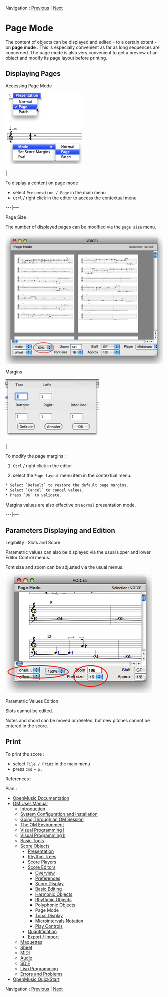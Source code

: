 Navigation : [Previous](Poly-Multi-Editor "page
précédente\(Polyphonic Objects\)") | [Next](Editor-Tonality
"Next\(Tonal Display\)")


# Page Mode

The content of objects can be displayed and edited - to a certain extent - on
**page mode** . This is especially convenient as far as long sequences are
concerned. The page mode is also very convenient to get a preview of an object
and modify its page layout before printing.

## Displaying Pages

Accessing Page Mode

![](../res/contextmenu.png)

|

To display a content on page mode

  * select `Presentation / Page` in the main menu
  * `Ctrl` / right click in the editor to access the contextual menu.

  
  
---|---  
  
Page Size

The number of displayed pages can be modified via the `page size` menu.

![](../res/pagemode.png)

Margins

![](../res/pagelayout.png)

|

To modify the page margins :

  1. `Ctrl` / right click in the editor 

  2. select the `Page layout` menu item in the contextual menu.

    * Select `Default` to restore the default page margins.
    * Select `Cancel` to cancel values.
    * Press `OK` to validate.

Margins values are also effective on `Normal` presentation mode.  
  
---|---  
  
## Parameters Displaying and Edition

Legibility : Slots and Score

Parametric values can also be displayed via the usual upper and lower Editor
Control menus.

Font size and zoom can be adjusted via the usual menus.

![](../res/changezoom.png)

Parametric Values Edition

Slots cannot be edited.

Notes and chord can be moved or deleted, but new pitches cannot be entered in
the score.

## Print

To print the score :

  * select `File / Print` in the main menu 
  * press `Cmd` \+ `p` .

References :

Plan :

  * [OpenMusic Documentation](OM-Documentation)
  * [OM User Manual](OM-User-Manual)
    * [Introduction](00-Sommaire)
    * [System Configuration and Installation](Installation)
    * [Going Through an OM Session](Goingthrough)
    * [The OM Environment](Environment)
    * [Visual Programming I](BasicVisualProgramming)
    * [Visual Programming II](AdvancedVisualProgramming)
    * [Basic Tools](BasicObjects)
    * [Score Objects](ScoreObjects)
      * [Presentation](Score-Objects-Intro)
      * [Rhythm Trees](RT)
      * [Score Players](ScorePlayer)
      * [Score Editors](ScoreEditors)
        * [Overview](Editor-Overview)
        * [Preferences](Editors-Prefs)
        * [Score Display](Editor-Display)
        * [Basic Editing](Editor-Basics)
        * [Harmonic Objects](Harmonic-Obj-Editor)
        * [Rhythmic Objects](Editor-Rhythm)
        * [Polyphonic Objects](Poly-Multi-Editor)
        * Page Mode
        * [Tonal Display](Editor-Tonality)
        * [Microintervals Notation](Editor-Microintervals)
        * [Play Controls](Editor-Play)
      * [Quantification](Quantification)
      * [Export / Import](ImportExport)
    * [Maquettes](Maquettes)
    * [Sheet](Sheet)
    * [MIDI](MIDI)
    * [Audio](Audio)
    * [SDIF](SDIF)
    * [Lisp Programming](Lisp)
    * [Errors and Problems](errors)
  * [OpenMusic QuickStart](QuickStart-Chapters)

Navigation : [Previous](Poly-Multi-Editor "page
précédente\(Polyphonic Objects\)") | [Next](Editor-Tonality
"Next\(Tonal Display\)")

